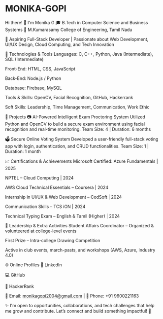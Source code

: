 # MONIKA-GOPI
Hi there! 👋 I'm Monika G
🎓 B.Tech in Computer Science and Business Systems
📍 M.Kumarasamy College of Engineering, Tamil Nadu

🌟 Aspiring Full-Stack Developer | Passionate about Web Development, UI/UX Design, Cloud Computing, and Tech Innovation

🔧 Technologies & Tools
Languages: C, C++, Python, Java (Intermediate), SQL (Intermediate)

Front-End: HTML, CSS, JavaScript

Back-End: Node.js / Python

Database: Firebase, MySQL

Tools & Skills: OpenCV, Facial Recognition, GitHub, Hackerrank

Soft Skills: Leadership, Time Management, Communication, Work Ethic

💼 Projects
📷 AI-Powered Intelligent Exam Proctoring System
Utilized Python and OpenCV to build a secure exam environment using facial recognition and real-time monitoring.
Team Size: 4 | Duration: 6 months

🗳️ Secure Online Voting System
Developed a user-friendly full-stack voting app with login, authentication, and CRUD functionalities.
Team Size: 1 | Duration: 1 month

📈 Certifications & Achievements
Microsoft Certified: Azure Fundamentals | 2025

NPTEL – Cloud Computing | 2024

AWS Cloud Technical Essentials – Coursera | 2024

Internship in UI/UX & Web Development – CodSoft | 2024

Communication Skills – TCS iON | 2024

Technical Typing Exam – English & Tamil (Higher) | 2024

🎯 Leadership & Extra Activities
Student Affairs Coordinator – Organized & volunteered at college-level events

First Prize – Intra-college Drawing Competition

Active in club events, march-pasts, and workshops (AWS, Azure, Industry 4.0)

🌐 Online Profiles
🔗 LinkedIn

💻 GitHub

🧠 HackerRank

📧 Email: monikagopi2004@gmail.com | 📱 Phone: +91 9600221163

✨ I'm open to opportunities, collaborations, and tech challenges that help me grow and contribute. Let’s connect and build something impactful! 🚀

